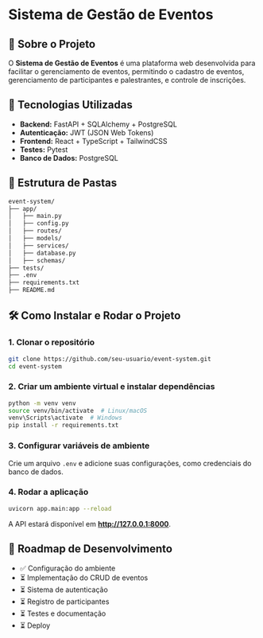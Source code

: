 # Sistema de Gestão de Eventos

## 📌 Sobre o Projeto
O **Sistema de Gestão de Eventos** é uma plataforma web desenvolvida para facilitar o gerenciamento de eventos, permitindo o cadastro de eventos, gerenciamento de participantes e palestrantes, e controle de inscrições.

## 🚀 Tecnologias Utilizadas
- **Backend:** FastAPI + SQLAlchemy + PostgreSQL
- **Autenticação:** JWT (JSON Web Tokens)
- **Frontend:** React + TypeScript + TailwindCSS
- **Testes:** Pytest
- **Banco de Dados:** PostgreSQL

## 📂 Estrutura de Pastas
```bash
event-system/
├── app/
│   ├── main.py
│   ├── config.py
│   ├── routes/
│   ├── models/
│   ├── services/
│   ├── database.py
│   ├── schemas/
├── tests/
├── .env
├── requirements.txt
├── README.md
```

## 🛠️ Como Instalar e Rodar o Projeto
### **1. Clonar o repositório**
```sh
git clone https://github.com/seu-usuario/event-system.git
cd event-system
```

### **2. Criar um ambiente virtual e instalar dependências**
```sh
python -m venv venv
source venv/bin/activate  # Linux/macOS
venv\Scripts\activate  # Windows
pip install -r requirements.txt
```

### **3. Configurar variáveis de ambiente**
Crie um arquivo `.env` e adicione suas configurações, como credenciais do banco de dados.

### **4. Rodar a aplicação**
```sh
uvicorn app.main:app --reload
```
A API estará disponível em **http://127.0.0.1:8000**.

## 📅 Roadmap de Desenvolvimento
- ✅ Configuração do ambiente
- ⏳ Implementação do CRUD de eventos
- ⏳ Sistema de autenticação
- ⏳ Registro de participantes
- ⏳ Testes e documentação
- ⏳ Deploy


